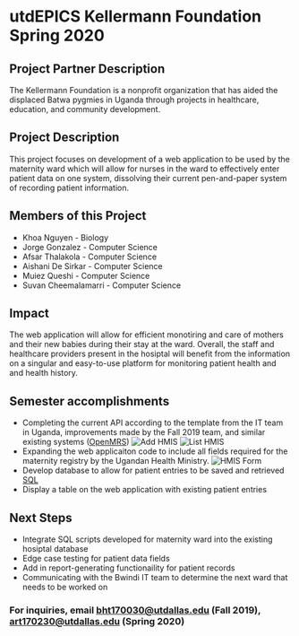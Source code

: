 
# utdEPICS Kellermann Foundation Spring 2020

## Project Partner Description

The Kellermann Foundation is a nonprofit organization that has aided the displaced Batwa pygmies in Uganda through projects in healthcare, education, and community development.

## Project Description

This project focuses on development of a web application to be used by the maternity ward which will allow for nurses in the ward to effectively enter patient data on one system, dissolving their current pen-and-paper system of recording patient information.

## Members of this Project

- Khoa Nguyen - Biology
- Jorge Gonzalez - Computer Science
- Afsar Thalakola - Computer Science
- Aishani De Sirkar - Computer Science
- Muiez Queshi - Computer Science
- Suvan Cheemalamarri - Computer Science

## Impact

The web application will allow for efficient monotiring and care of mothers and their new babies during their stay at the ward. Overall, the staff and healthcare providers present in the hosiptal will benefit from the information on a singular and easy-to-use platform for monitoring patient health and and health history.

## Semester accomplishments

- Completing the current API according to the template from the IT team in Uganda, improvements made by the Fall 2019 team, and similar existing systems ([OpenMRS](https://github.com/openmrs))
![Add HMIS](https://i.imgur.com/3c92W57.png)
![List HMIS](https://i.imgur.com/CvOZNJQ.png)
- Expanding the web applicaiton code to include all fields required for the maternity registry by the Ugandan Health Ministry.
![HMIS Form](https://i.imgur.com/lyyXGRt.png)
- Develop database to allow for patient entries to be saved and retrieved [SQL]([https://mariadb.org/](https://mariadb.org/))
- Display a table on the web application with existing patient entries

## Next Steps

- Integrate SQL scripts developed for maternity ward into the existing hosiptal database
- Edge case testing for patient data fields
- Add in report-generating functionaility for patient records
- Communicating with the Bwindi IT team to determine the next ward that needs to be worked on

### For inquiries, email bht170030@utdallas.edu (Fall 2019), art170230@utdallas.edu (Spring 2020)
